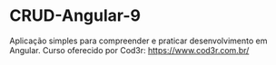 # CRUD-Angular-9

Aplicação simples para compreender e praticar desenvolvimento em Angular. 
Curso oferecido por Cod3r: https://www.cod3r.com.br/
